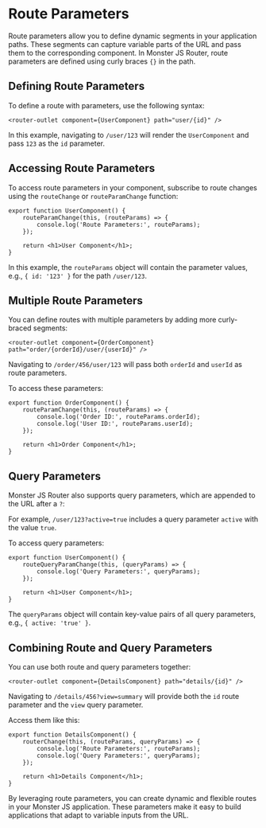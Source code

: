 # Route Parameters

Route parameters allow you to define dynamic segments in your application paths. These segments can capture variable parts of the URL and pass them to the corresponding component. In Monster JS Router, route parameters are defined using curly braces `{}` in the path.

## Defining Route Parameters

To define a route with parameters, use the following syntax:

```tsx
<router-outlet component={UserComponent} path="user/{id}" />
```

In this example, navigating to `/user/123` will render the `UserComponent` and pass `123` as the `id` parameter.

## Accessing Route Parameters

To access route parameters in your component, subscribe to route changes using the `routeChange` or `routeParamChange` function:

```tsx
export function UserComponent() {
    routeParamChange(this, (routeParams) => {
        console.log('Route Parameters:', routeParams);
    });

    return <h1>User Component</h1>;
}
```

In this example, the `routeParams` object will contain the parameter values, e.g., `{ id: '123' }` for the path `/user/123`.

## Multiple Route Parameters

You can define routes with multiple parameters by adding more curly-braced segments:

```tsx
<router-outlet component={OrderComponent} path="order/{orderId}/user/{userId}" />
```

Navigating to `/order/456/user/123` will pass both `orderId` and `userId` as route parameters.

To access these parameters:

```tsx
export function OrderComponent() {
    routeParamChange(this, (routeParams) => {
        console.log('Order ID:', routeParams.orderId);
        console.log('User ID:', routeParams.userId);
    });

    return <h1>Order Component</h1>;
}
```

## Query Parameters

Monster JS Router also supports query parameters, which are appended to the URL after a `?`:

For example, `/user/123?active=true` includes a query parameter `active` with the value `true`.

To access query parameters:
```tsx
export function UserComponent() {
    routeQueryParamChange(this, (queryParams) => {
        console.log('Query Parameters:', queryParams);
    });

    return <h1>User Component</h1>;
}
```

The `queryParams` object will contain key-value pairs of all query parameters, e.g., `{ active: 'true' }`.

## Combining Route and Query Parameters

You can use both route and query parameters together:

```tsx
<router-outlet component={DetailsComponent} path="details/{id}" />
```

Navigating to `/details/456?view=summary` will provide both the `id` route parameter and the `view` query parameter.

Access them like this:

```tsx
export function DetailsComponent() {
    routerChange(this, (routeParams, queryParams) => {
        console.log('Route Parameters:', routeParams);
        console.log('Query Parameters:', queryParams);
    });

    return <h1>Details Component</h1>;
}
```

By leveraging route parameters, you can create dynamic and flexible routes in your Monster JS application. These parameters make it easy to build applications that adapt to variable inputs from the URL.
